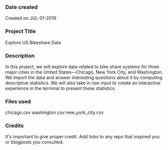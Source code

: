 ### Date created
Created on JUL-01-2019
### Project Title
Explore US Bikeshare Data
### Description
In this project, we will explore data related to bike share systems for three major cities in the United States—Chicago, New York City, and Washington. We import the data and answer interesting questions about it by computing descriptive statistics. We will also take in raw input to create an interactive experience in the terminal to present these statistics.
### Files used
chicago.csv
washington.csv
new_york_city.csv
### Credits
It's important to give proper credit. Add links to any repo that inspired you or blogposts you consulted.
